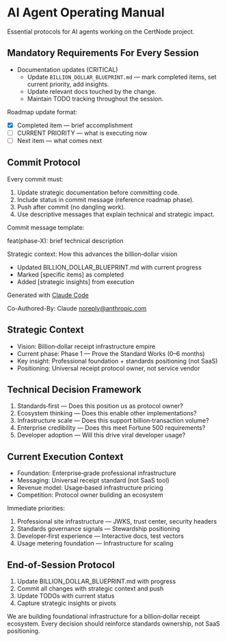# AI Agent Operating Manual

Essential protocols for AI agents working on the CertNode project.

## Mandatory Requirements For Every Session

- Documentation updates (CRITICAL)
  - Update `BILLION_DOLLAR_BLUEPRINT.md` — mark completed items, set current priority, add insights.
  - Update relevant docs touched by the change.
  - Maintain TODO tracking throughout the session.

Roadmap update format:
- [x] Completed item — brief accomplishment
- [ ] CURRENT PRIORITY — what is executing now
- [ ] Next item — what comes next

## Commit Protocol

Every commit must:
1) Update strategic documentation before committing code.
2) Include status in commit message (reference roadmap phase).
3) Push after commit (no dangling work).
4) Use descriptive messages that explain technical and strategic impact.

Commit message template:

feat(phase-X): brief technical description

Strategic context: How this advances the billion‑dollar vision
- Updated BILLION_DOLLAR_BLUEPRINT.md with current progress
- Marked [specific items] as completed
- Added [strategic insights] from execution

Generated with [Claude Code](https://claude.ai/code)

Co-Authored-By: Claude <noreply@anthropic.com>

## Strategic Context

- Vision: Billion‑dollar receipt infrastructure empire
- Current phase: Phase 1 — Prove the Standard Works (0–6 months)
- Key insight: Professional foundation + standards positioning (not SaaS)
- Positioning: Universal receipt protocol owner, not service vendor

## Technical Decision Framework

1) Standards‑first — Does this position us as protocol owner?
2) Ecosystem thinking — Does this enable other implementations?
3) Infrastructure scale — Does this support billion‑transaction volume?
4) Enterprise credibility — Does this meet Fortune 500 requirements?
5) Developer adoption — Will this drive viral developer usage?

## Current Execution Context

- Foundation: Enterprise‑grade professional infrastructure
- Messaging: Universal receipt standard (not SaaS tool)
- Revenue model: Usage‑based infrastructure pricing
- Competition: Protocol owner building an ecosystem

Immediate priorities:
1) Professional site infrastructure — JWKS, trust center, security headers
2) Standards governance signals — Stewardship positioning
3) Developer‑first experience — Interactive docs, test vectors
4) Usage metering foundation — Infrastructure for scaling

## End‑of‑Session Protocol

1) Update BILLION_DOLLAR_BLUEPRINT.md with progress
2) Commit all changes with strategic context and push
3) Update TODOs with current status
4) Capture strategic insights or pivots

We are building foundational infrastructure for a billion‑dollar receipt ecosystem. Every decision should reinforce standards ownership, not SaaS positioning.

